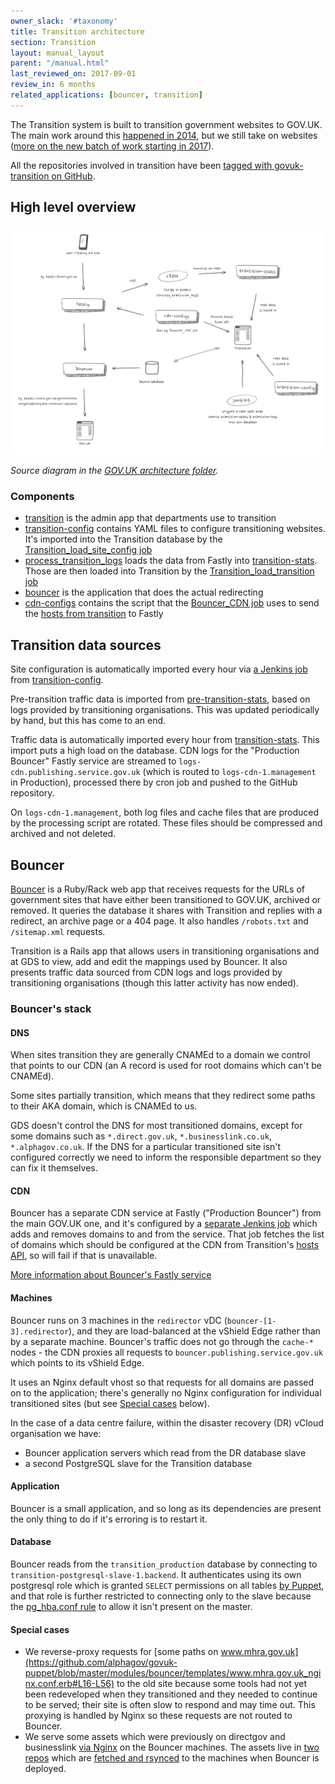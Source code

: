```yaml
---
owner_slack: '#taxonomy'
title: Transition architecture
section: Transition
layout: manual_layout
parent: "/manual.html"
last_reviewed_on: 2017-09-01
review_in: 6 months
related_applications: [bouncer, transition]
---
```


The Transition system is built to transition government websites to GOV.UK. The
main work around this [happened in 2014][blog-1], but we still take on websites ([more on the new batch of work starting in 2017][blog-2]).

All the repositories involved in transition have been [tagged with govuk-transition on GitHub][repos].

[blog-1]: https://insidegovuk.blog.gov.uk/2014/12/19/300-websites-to-just-1-in-15-months
[blog-2]: https://insidegovuk.blog.gov.uk/2017/01/23/transition-its-back
[repos]: https://github.com/search?q=topic%3Agovuk-transition+org%3Aalphagov

## High level overview

![Overview of the elements involved in transition](images/transition-architecture.jpg)

<em>Source diagram in the [GOV.UK architecture folder][arch-folder].</em>

[arch-folder]: https://drive.google.com/drive/folders/0B7zRJZy-BNyUS2lMMzJHLUpYM00

### Components

- [transition][] is the admin app that departments use to transition
- [transition-config][] contains YAML files to configure transitioning websites. It's imported into the Transition database by the [Transition_load_site_config job][]
- [process_transition_logs][] loads the data from Fastly into [transition-stats][]. Those are then loaded into Transition by the [Transition_load_transition job][]
- [bouncer][] is the application that does the actual redirecting
- [cdn-configs][] contains the script that the [Bouncer_CDN job][] uses to send the [hosts from transition][] to Fastly

[process_transition_logs]: https://github.com/alphagov/govuk-puppet/blob/master/modules/govuk_cdnlogs/templates/process_transition_logs.erb
[Transition_load_site_config job]: https://deploy.publishing.service.gov.uk/job/Transition_load_site_config
[transition-stats]: https://github.com/alphagov/transition-stats
[Transition_load_transition job]: https://deploy.publishing.service.gov.uk/job/Transition_load_transition

## Transition data sources

Site configuration is automatically imported every hour via [a Jenkins job][import-job]
from [transition-config][].

Pre-transition traffic data is imported from [pre-transition-stats][], based on
logs provided by transitioning organisations. This was updated periodically by
hand, but this has come to an end.

Traffic data is automatically imported every hour from [transition-stats][]. This
import puts a high load on the database. CDN logs for the "Production Bouncer"
Fastly service are streamed to `logs-cdn.publishing.service.gov.uk` (which is
routed to `logs-cdn-1.management` in Production), processed there by cron job and
pushed to the GitHub repository.

On `logs-cdn-1.management`, both log files and cache files that are produced by the
processing script are rotated. These files should be compressed and archived and
not deleted.

[import-job]: https://deploy.publishing.service.gov.uk/job/Transition_load_site_config
[transition-config]: https://github.com/alphagov/transition-config
[pre-transition-stats]: https://github.com/alphagov/pre-transition-stats
[transition-stats]: https://github.com/alphagov/transition-stats

## Bouncer

[Bouncer][] is a Ruby/Rack web app that receives requests for the URLs of government
sites that have either been transitioned to GOV.UK, archived or removed. It queries
the database it shares with Transition and replies with a redirect, an archive page
or a 404 page. It also handles `/robots.txt` and `/sitemap.xml` requests.

Transition is a Rails app that allows users in transitioning organisations and
at GDS to view, add and edit the mappings used by Bouncer. It also presents
traffic data sourced from CDN logs and logs provided by transitioning organisations
(though this latter activity has now ended).

### Bouncer's stack

#### DNS

When sites transition they are generally CNAMEd to a domain we control that
points to our CDN (an A record is used for root domains which can't be CNAMEd).

Some sites partially transition, which means that they redirect some paths to
their AKA domain, which is CNAMEd to us.

GDS doesn't control the DNS for most transitioned domains, except for some domains such as
`*.direct.gov.uk`, `*.businesslink.co.uk`, `*.alphagov.co.uk`. If the DNS
for a particular transitioned site isn't configured correctly we need to inform
the responsible department so they can fix it themselves.

#### CDN

Bouncer has a separate CDN service at Fastly ("Production Bouncer") from the
main GOV.UK one, and it's configured by a
[separate Jenkins job](/manual/cdn.html#bouncer39s-fastly-service)
which adds and removes domains to and from the service.
That job fetches the list of domains which should be configured at the CDN from
Transition's [hosts API](https://transition.publishing.service.gov.uk/hosts), so
will fail if that is unavailable.

[More information about Bouncer's Fastly service](/manual/cdn.html#bouncer39s-fastly-service)

#### Machines

Bouncer runs on 3 machines in the `redirector` vDC (`bouncer-[1-3].redirector`),
and they are load-balanced at the vShield Edge rather than by a separate machine.
Bouncer's traffic does not go through the `cache-*` nodes - the CDN proxies all
requests to `bouncer.publishing.service.gov.uk` which points to its vShield Edge.

It uses an Nginx default vhost so that requests for all domains are passed on to
the application; there's generally no Nginx configuration for individual
transitioned sites (but see [Special cases](#special-cases) below).

In the case of a data centre failure, within the disaster recovery (DR) vCloud organisation we have:

* Bouncer application servers which read from the DR database slave
* a second PostgreSQL slave for the Transition database

#### Application

Bouncer is a small application, and so long as its dependencies are present the
only thing to do if it's erroring is to restart it.

#### Database

Bouncer reads from the `transition_production` database by connecting to
`transition-postgresql-slave-1.backend`. It authenticates using its own
postgresql role which is granted `SELECT` permissions on all tables
[by Puppet](https://github.com/alphagov/govuk-puppet/blob/master/modules/govuk/manifests/apps/bouncer/postgresql_role.pp#L17-L33),
and that role is further restricted to connecting only to the slave because the
[pg_hba.conf rule](https://github.com/alphagov/govuk-puppet/blob/master/modules/govuk/manifests/node/s_transition_postgresql_slave.pp#L24-L30)
to allow it isn't present on the master.

#### Special cases

- We reverse-proxy requests for [some paths on www.mhra.gov.uk](https://github.com/alphagov/govuk-puppet/blob/master/modules/bouncer/templates/www.mhra.gov.uk_nginx.conf.erb#L16-L56)
to the old site because some tools had not yet been redeveloped when they
transitioned and they needed to continue to be served; their site is often slow
to respond and may time out. This proxying is handled by Nginx so these requests
are not routed to Bouncer.
- We serve some assets which were previously on directgov and businesslink
[via Nginx](https://github.com/alphagov/govuk-puppet/blob/master/modules/govuk/manifests/apps/bouncer.pp#L56-L146)
on the Bouncer machines. The assets live in [two](https://github.com/alphagov/assets-directgov)
[repos](https://github.com/alphagov/assets-businesslink) which are [fetched and
rsynced](https://github.com/alphagov/govuk-app-deployment/blob/master/bouncer/config/deploy.rb#L16-L41)
to the machines when Bouncer is deployed.

[Bouncer]: /apps/bouncer.html
[transition]: /apps/transition.html
[cdn-configs]: https://github.com/alphagov/cdn-configs
[Bouncer_CDN job]: https://deploy.publishing.service.gov.uk/job/Bouncer_CDN
[hosts from transition]: https://transition.publishing.service.gov.uk/hosts.json
